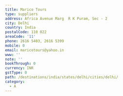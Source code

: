 ```yaml
---
title: Marico Tours
type: suppliers
address: Africa Avenue Marg  R K Puram, Sec - 2
city: Delhi
country: India
postalCode: 110 022
areaCode: '11'
phone: 2616 5403, 2616 5399
mobile: 0
email: maricotours@yahoo.in
www: ''
note: ''
bookThrough: 0
currency: INR
gstType: 0
path: /destinations/india/states/delhi/cities/delhi/
category:
  - A
---
```



